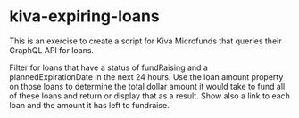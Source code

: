 # kiva-expiring-loans

This is an exercise to create a script for Kiva Microfunds that queries
their GraphQL API for loans.

Filter for loans that have a status of fundRaising and a plannedExpirationDate
in the next 24 hours. Use the loan amount property on those loans to determine
the total dollar amount it would take to fund all of these loans and return or
display that as a result. Show also a link to each loan and the amount it has
left to fundraise.
